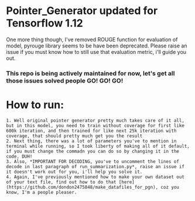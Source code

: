 # Pointer_Generator updated for Tensorflow 1.12

One more thing though, I've removed ROUGE function for evaluation of model, pyrouge library seems to be have been deprecated. Please raise an issue if you must know how to still use that evaluation metric, i'll guide you out. 


### This repo is being actively maintained for now, let's get all those issues solved people GO! GO! GO!

# How to run:
    1. Well original pointer generator pretty much takes care of it all, but in this model, you need to train without coverage for first like 600k iteration, and then trained for like next 25k iteration with coverage, that should pretty much get you the result
    2. Next thing, there was a lot of parameters you've to mention in terminal while running, so I took liberty of making all of it default, if you must change the commadn you can do so by changing it in the code, DUH!
    3. Also, *IMPORTANT FOR DECODING, you've to uncomment the lines of decode in last paragraph of run_summarization.py*, raise an issue if it doesn't work out for you, i'll help you solve it. 
    4. Again, I've previously mentioned how to make your own dataset out of your text file, find out how to do that [here](https://github.com/dondon2475848/make_datafiles_for_pgn), coz you know, I'm a people pleaser.
    
     






